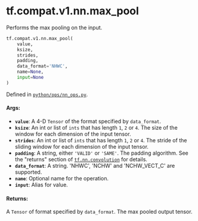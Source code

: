 <div itemscope itemtype="http://developers.google.com/ReferenceObject">
<meta itemprop="name" content="tf.compat.v1.nn.max_pool" />
<meta itemprop="path" content="Stable" />
</div>

# tf.compat.v1.nn.max_pool

Performs the max pooling on the input.

``` python
tf.compat.v1.nn.max_pool(
    value,
    ksize,
    strides,
    padding,
    data_format='NHWC',
    name=None,
    input=None
)
```



Defined in [`python/ops/nn_ops.py`](/code/stable/tensorflow/python/ops/nn_ops.py).

<!-- Placeholder for "Used in" -->


#### Args:


* <b>`value`</b>: A 4-D `Tensor` of the format specified by `data_format`.
* <b>`ksize`</b>: An int or list of `ints` that has length `1`, `2` or `4`.
  The size of the window for each dimension of the input tensor.
* <b>`strides`</b>: An int or list of `ints` that has length `1`, `2` or `4`.
  The stride of the sliding window for each dimension of the input tensor.
* <b>`padding`</b>: A string, either `'VALID'` or `'SAME'`. The padding algorithm.
  See the "returns" section of <a href="../../../../tf/nn/convolution.md"><code>tf.nn.convolution</code></a> for details.
* <b>`data_format`</b>: A string. 'NHWC', 'NCHW' and 'NCHW_VECT_C' are supported.
* <b>`name`</b>: Optional name for the operation.
* <b>`input`</b>: Alias for value.


#### Returns:

A `Tensor` of format specified by `data_format`.
The max pooled output tensor.
